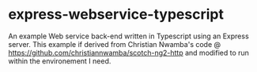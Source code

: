 # express-webservice-typescript
An example Web service back-end written in Typescript using an Express server. 
This example if derived from Christian Nwamba's code @ https://github.com/christiannwamba/scotch-ng2-http and
modified to run within the environement I need.



